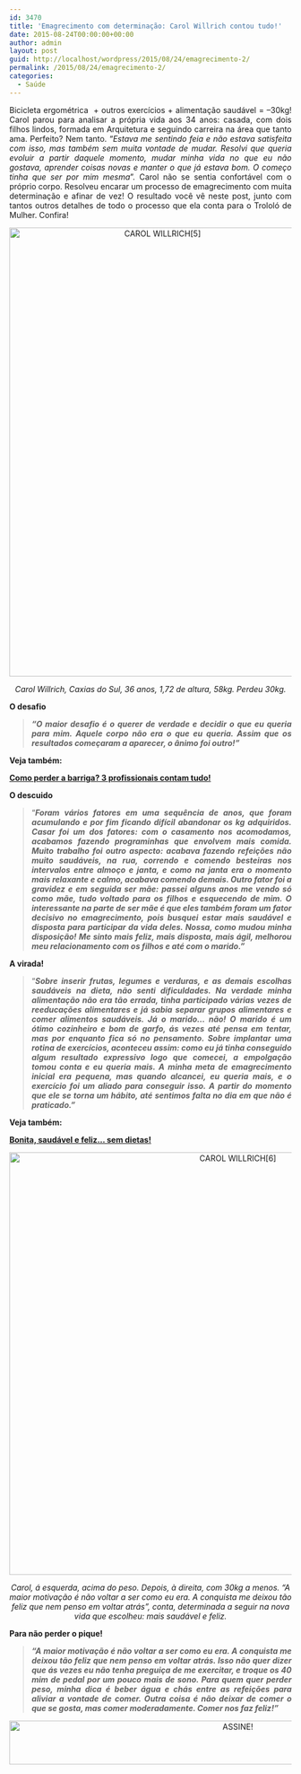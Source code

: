 ```yaml
---
id: 3470
title: 'Emagrecimento com determinação: Carol Willrich contou tudo!'
date: 2015-08-24T00:00:00+00:00
author: admin
layout: post
guid: http://localhost/wordpress/2015/08/24/emagrecimento-2/
permalink: /2015/08/24/emagrecimento-2/
categories:
  - Saúde
---
```

<p align="justify">
  Bicicleta ergométrica  + outros exercícios + alimentação saudável = –30kg! Carol parou para analisar a própria vida aos 34 anos: casada, com dois filhos lindos, formada em Arquitetura e seguindo carreira na área que tanto ama. Perfeito? Nem tanto. “<em>Estava me sentindo feia e não estava satisfeita com isso, mas também sem muita vontade de mudar. Resolvi que queria evoluir a partir daquele momento, mudar minha vida no que eu não gostava, aprender coisas novas e manter o que já estava bom. O começo tinha que ser por mim mesma</em>”. Carol não se sentia confortável com o próprio corpo. Resolveu encarar um processo de emagrecimento com muita determinação e afinar de vez! O resultado você vê neste post, junto com tantos outros detalhes de todo o processo que ela conta para o Trololó de Mulher. Confira!
</p>

<p align="center">
  <a href="http://www.trololodemulher.com.br/blog/wp-content/uploads/2015/08/CAROL-WILLRICH5.jpg"><img class="alignnone size-full wp-image-11351" src="http://www.trololodemulher.com.br/blog/wp-content/uploads/2015/08/CAROL-WILLRICH5.jpg" alt="CAROL WILLRICH[5]" width="531" height="800" /></a>
</p>

<p align="center">
  <em>Carol Willrich, Caxias do Sul, 36 anos, 1,72 de altura, 58kg. Perdeu 30kg.</em>
</p>

<p align="justify">
  <strong>O desafio</strong>
</p>

> <p align="justify">
>   <strong><em>“O maior desafio é o querer de verdade e decidir o que eu queria para mim. Aquele corpo não era o que eu queria. Assim que os resultados começaram a aparecer, o ânimo foi outro!”</em></strong>
> </p>

<p align="justify">
  <strong>Veja também:</strong>
</p>

<p align="justify">
  <a href="http://www.trololodemulher.com.br/2015/07/27/como-perder-a-barriga/" target="_blank"><strong>Como perder a barriga? 3 profissionais contam tudo!</strong></a>
</p>

<p align="justify">
  <strong>O descuido</strong>
</p>

> <p align="justify">
>   “<strong><em>Foram vários fatores em uma sequência de anos, que foram acumulando e por fim ficando difícil abandonar os kg adquiridos. Casar foi um dos fatores: com o casamento nos acomodamos, acabamos fazendo programinhas que envolvem mais comida. Muito trabalho foi outro aspecto: acabava fazendo refeições não muito saudáveis, na rua, correndo e comendo besteiras nos intervalos entre almoço e janta, e como na janta era o momento mais relaxante e calmo, acabava comendo demais. Outro fator foi a gravidez e em seguida ser mãe: passei alguns anos me vendo só como mãe, tudo voltado para os filhos e esquecendo de mim. O interessante na parte de ser mãe é que eles também foram um fator decisivo no emagrecimento, pois busquei estar mais saudável e disposta para participar da vida deles. Nossa, como mudou minha disposição! Me sinto mais feliz, mais disposta, mais ágil, melhorou meu relacionamento com os filhos e até com o marido.”</em></strong>
> </p>

<p align="justify">
  <strong>A virada!</strong>
</p>

> <p align="justify">
>   “<strong><em>Sobre inserir frutas, legumes e verduras, e as demais escolhas saudáveis na dieta, não senti dificuldades. Na verdade minha alimentação não era tão errada, tinha participado várias vezes de reeducações alimentares e já sabia separar grupos alimentares e comer alimentos saudáveis. Já o marido… n<span style="background-color: #ffffff;">ão! O marido é um ótimo cozinheiro e bom de garfo, ás vezes até pensa em tentar, mas por enquanto fica só no pensamento. Sobre implantar uma rotina de exercícios, aconteceu assim: como eu já tinha conseguido algum resultado expressivo logo que comecei, a empolgação tomou conta e eu queria mais. A minha meta de emagrecimento inicial era pequena, mas quando alcancei, eu queria mais, e o exercício foi um aliado para conseguir isso. A partir do momento que ele se torna um hábito, até sentimos falta no dia em que não é praticado.”</span></em></strong>
> </p>

<p align="justify">
  <strong>Veja também:</strong>
</p>

<p align="justify">
  <a href="http://www.trololodemulher.com.br/2015/05/12/bonita-sem-dietas/" target="_blank"><strong>Bonita, saudável e feliz… sem dietas!</strong></a>
</p>

<p align="center">
  <a href="http://www.trololodemulher.com.br/blog/wp-content/uploads/2015/08/CAROL-WILLRICH6.jpg"><img class="alignnone size-full wp-image-11354" src="http://www.trololodemulher.com.br/blog/wp-content/uploads/2015/08/CAROL-WILLRICH6.jpg" alt="CAROL WILLRICH[6]" width="800" height="753" /></a>
</p>

<p align="center">
  <em>Carol, á esquerda, acima do peso. Depois, à direita, com 30kg a menos. “A maior motivação é não voltar a ser como eu era. A conquista me deixou tão feliz que nem penso em voltar atrás”, conta, determinada a seguir na nova vida que escolheu: mais saudável e feliz.</em>
</p>

<p align="justify">
  <strong>Para não perder o pique!</strong>
</p>

> <p align="justify">
>   <strong><em>“A maior motivação é não voltar a ser como eu era. A conquista me deixou tão feliz que nem penso em voltar atrás. Isso não quer dizer que ás vezes eu não tenha preguiça de me exercitar, e troque os 40 mim de pedal por um pouco mais de sono. Para quem quer perder peso, minha dica é beber água e chás entre as refeições para aliviar a vontade de comer. Outra coisa é não deixar de comer o que se gosta, mas comer moderadamente. Comer nos faz feliz!”</em></strong>
> </p>

<p align="center">
  <a href="http://feedburner.google.com/fb/a/mailverify?uri=blogBichaFemea&loc=en_US" target="_blank"><img class="alignnone size-full wp-image-10439" src="http://www.trololodemulher.com.br/blog/wp-content/uploads/2014/09/ASSINE.png" alt="ASSINE!" width="800" height="78" /></a>
</p>

<p align="justify">